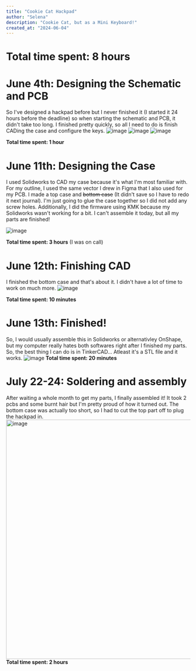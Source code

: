 ```yaml
---
title: "Cookie Cat Hackpad"
author: "Selena"
description: "Cookie Cat, but as a Mini Keyboard!"
created_at: "2024-06-04"
---
```

# **Total time spent: 8 hours**

# June 4th: Designing the Schematic and PCB
So I've designed a hackpad before but I never finished it (I started it 24 hours before the deadline) so when starting the schematic and PCB, it didn't take too long. I finished pretty quickly, so all I need to do is finish CADing the case and configure the keys.
![image](https://github.com/user-attachments/assets/8f55729e-6cab-4bca-a870-84c9ce21b35f) 
![image](https://github.com/user-attachments/assets/40884b34-6538-426a-bcb2-6f81ec446522)
![image](https://github.com/user-attachments/assets/0e0e3a0a-f883-4670-a503-49c5fa371f86)

**Total time spent: 1 hour**

# June 11th: Designing the Case
I used Solidworks to CAD my case because it's what I'm most familiar with. For my outline, I used the same vector I drew in Figma that I also used for my PCB. I made a top case and ~~bottom case~~ (It didn't save so I have to redo it next journal). I'm just going to glue the case together so I did not add any screw holes. Additionally, I did the firmware using KMK because my Solidworks wasn't working for a bit. I can't assemble it today, but all my parts are finished!

![image](https://github.com/user-attachments/assets/6794f947-338c-4f41-84d6-6a8d7733b25d)

**Total time spent: 3 hours** (I was on call)

# June 12th: Finishing CAD
I finished the bottom case and that's about it. I didn't have a lot of time to work on much more. 
![image](https://github.com/user-attachments/assets/469f5491-21eb-4a18-b0e0-f4481120b29c)

**Total time spent: 10 minutes**

# June 13th: Finished!
So, I would usually assemble this in Solidworks or alternativley OnShape, but my computer really hates both softwares right after I finished my parts. So, the best thing I can do is in TinkerCAD... Atleast it's a STL file and it works.
![image](https://github.com/user-attachments/assets/8539fee5-0e1a-4a12-94b3-f95ca0d1aa20)
**Total time spent: 20 minutes**

# July 22-24: Soldering and assembly

After waiting a whole month to get my parts, I finally assembled it! It took 2 pcbs and some burnt hair but I'm pretty proud of how it turned out. The bottom case was actually too short, so I had to cut the top part off to plug the hackpad in.   
<img width="701" height="654" alt="image" src="https://github.com/user-attachments/assets/a036889e-28ea-4b7b-9038-adf2e4d2b2ef" />
**Total time spent: 2 hours**

